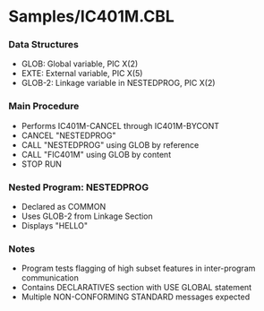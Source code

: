 # Samples/IC401M.CBL

### Data Structures
- GLOB: Global variable, PIC X(2)
- EXTE: External variable, PIC X(5)
- GLOB-2: Linkage variable in NESTEDPROG, PIC X(2)

### Main Procedure
- Performs IC401M-CANCEL through IC401M-BYCONT
- CANCEL "NESTEDPROG"
- CALL "NESTEDPROG" using GLOB by reference
- CALL "FIC401M" using GLOB by content
- STOP RUN

### Nested Program: NESTEDPROG
- Declared as COMMON
- Uses GLOB-2 from Linkage Section
- Displays "HELLO"

### Notes
- Program tests flagging of high subset features in inter-program communication
- Contains DECLARATIVES section with USE GLOBAL statement
- Multiple NON-CONFORMING STANDARD messages expected